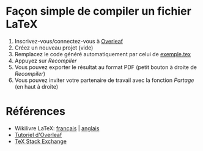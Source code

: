 # Façon simple de compiler un fichier LaTeX

1. Inscrivez-vous/connectez-vous à [Overleaf](https://overleaf.com/)
2. Créez un nouveau projet (vide)
3. Remplacez le code généré automatiquement par celui de [exemple.tex](exemple.tex)
4. Appuyez sur *Recompiler*
5. Vous pouvez exporter le résultat au format PDF (petit bouton à droite de *Recompiler*)
6. Vous pouvez inviter votre partenaire de travail avec la fonction *Partage* (en haut à droite)

# Références

- Wikilivre LaTeX: [français](https://fr.wikibooks.org/wiki/LaTeX) | [anglais](https://en.wikibooks.org/wiki/LaTeX)
- [Tutoriel d'Overleaf](https://www.overleaf.com/learn/latex/Tutorials)
- [TeX Stack Exchange](https://tex.stackexchange.com/)
